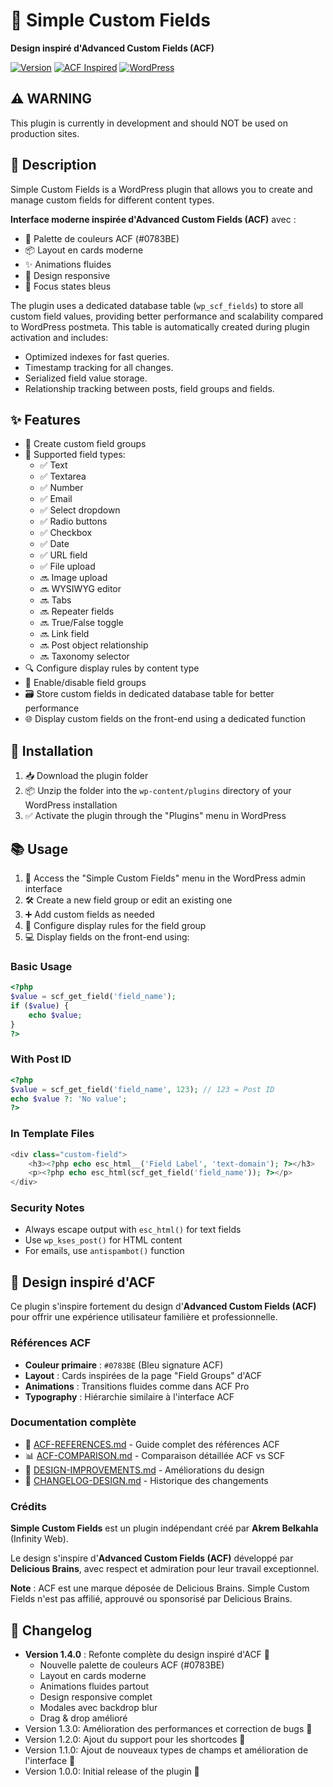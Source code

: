 # 🔧 Simple Custom Fields

**Design inspiré d'Advanced Custom Fields (ACF)**

[![Version](https://img.shields.io/badge/version-1.4.0-blue.svg)](https://github.com)
[![ACF Inspired](https://img.shields.io/badge/design-ACF%20inspired-0783BE.svg)](https://www.advancedcustomfields.com/)
[![WordPress](https://img.shields.io/badge/WordPress-5.0%2B-blue.svg)](https://wordpress.org)

## ⚠️ WARNING
This plugin is currently in development and should NOT be used on production sites.

## 📝 Description
Simple Custom Fields is a WordPress plugin that allows you to create and manage custom fields for different content types.

**Interface moderne inspirée d'Advanced Custom Fields (ACF)** avec :
- 🎨 Palette de couleurs ACF (#0783BE)
- 📦 Layout en cards moderne
- ✨ Animations fluides
- 📱 Design responsive
- 🎯 Focus states bleus

The plugin uses a dedicated database table (`wp_scf_fields`) to store all custom field values, providing better performance and scalability compared to WordPress postmeta. This table is automatically created during plugin activation and includes:
- Optimized indexes for fast queries.
- Timestamp tracking for all changes.
- Serialized field value storage.
- Relationship tracking between posts, field groups and fields.

## ✨ Features
- 📁 Create custom field groups
- 📝 Supported field types:
  - ✅ Text
  - ✅ Textarea 
  - ✅ Number
  - ✅ Email
  - ✅ Select dropdown
  - ✅ Radio buttons
  - ✅ Checkbox
  - ✅ Date
  - ✅ URL field
  - ✅ File upload
  - 🔜 Image upload
  - 🔜 WYSIWYG editor  
  - 🔜 Tabs
  - 🔜 Repeater fields
  - 🔜 True/False toggle
  - 🔜 Link field
  - 🔜 Post object relationship
  - 🔜 Taxonomy selector
- 🔍 Configure display rules by content type
- 🔄 Enable/disable field groups
- 🗃️ Store custom fields in dedicated database table for better performance
- 🌐 Display custom fields on the front-end using a dedicated function

## 🚀 Installation
1. 📥 Download the plugin folder
2. 📦 Unzip the folder into the `wp-content/plugins` directory of your WordPress installation
3. ✅ Activate the plugin through the "Plugins" menu in WordPress

## 📚 Usage
1. 🔗 Access the "Simple Custom Fields" menu in the WordPress admin interface
2. 🛠️ Create a new field group or edit an existing one
3. ➕ Add custom fields as needed
4. 🔧 Configure display rules for the field group
5. 💻 Display fields on the front-end using:

### Basic Usage
```php
<?php 
$value = scf_get_field('field_name'); 
if ($value) {
    echo $value; 
}
?>
```

### With Post ID
```php 
<?php
$value = scf_get_field('field_name', 123); // 123 = Post ID
echo $value ?: 'No value';
?>
```

### In Template Files
```php
<div class="custom-field">
    <h3><?php echo esc_html__('Field Label', 'text-domain'); ?></h3>
    <p><?php echo esc_html(scf_get_field('field_name')); ?></p>
</div>
```

### Security Notes
- Always escape output with `esc_html()` for text fields
- Use `wp_kses_post()` for HTML content
- For emails, use `antispambot()` function

## 🎨 Design inspiré d'ACF

Ce plugin s'inspire fortement du design d'**Advanced Custom Fields (ACF)** pour offrir une expérience utilisateur familière et professionnelle.

### Références ACF
- **Couleur primaire** : `#0783BE` (Bleu signature ACF)
- **Layout** : Cards inspirées de la page "Field Groups" d'ACF
- **Animations** : Transitions fluides comme dans ACF Pro
- **Typography** : Hiérarchie similaire à l'interface ACF

### Documentation complète
- 📖 [ACF-REFERENCES.md](ACF-REFERENCES.md) - Guide complet des références ACF
- 📊 [ACF-COMPARISON.md](ACF-COMPARISON.md) - Comparaison détaillée ACF vs SCF
- 🎨 [DESIGN-IMPROVEMENTS.md](DESIGN-IMPROVEMENTS.md) - Améliorations du design
- 📝 [CHANGELOG-DESIGN.md](CHANGELOG-DESIGN.md) - Historique des changements

### Crédits
**Simple Custom Fields** est un plugin indépendant créé par **Akrem Belkahla** (Infinity Web).

Le design s'inspire d'**Advanced Custom Fields (ACF)** développé par **Delicious Brains**, avec respect et admiration pour leur travail exceptionnel.

**Note** : ACF est une marque déposée de Delicious Brains. Simple Custom Fields n'est pas affilié, approuvé ou sponsorisé par Delicious Brains.

## 📜 Changelog
- **Version 1.4.0** : Refonte complète du design inspiré d'ACF 🎨
  - Nouvelle palette de couleurs ACF (#0783BE)
  - Layout en cards moderne
  - Animations fluides partout
  - Design responsive complet
  - Modales avec backdrop blur
  - Drag & drop amélioré
- Version 1.3.0: Amélioration des performances et correction de bugs 🐛
- Version 1.2.0: Ajout du support pour les shortcodes 🔗
- Version 1.1.0: Ajout de nouveaux types de champs et amélioration de l'interface 💅
- Version 1.0.0: Initial release of the plugin 🎉

